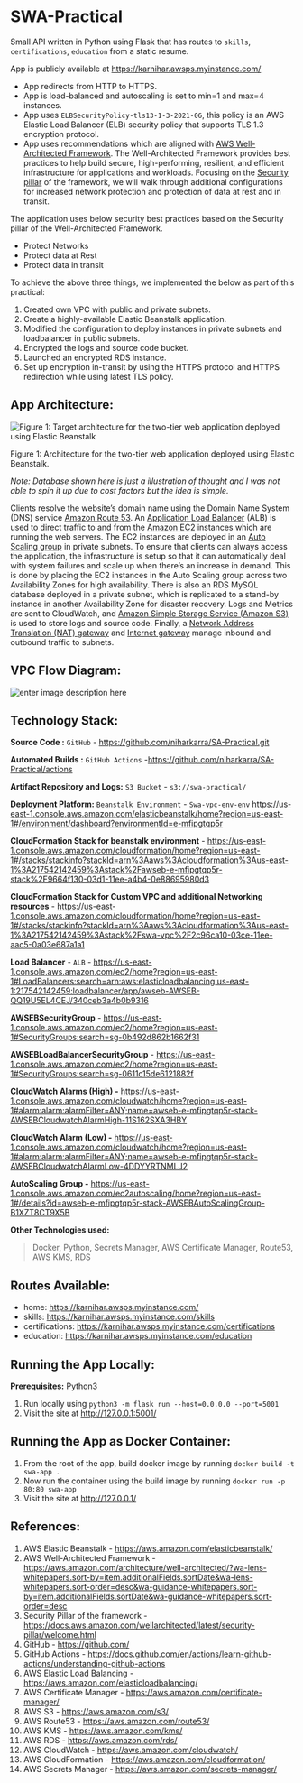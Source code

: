 
# SWA-Practical
Small API written in Python using Flask that has routes to `skills`, `certifications`, `education` from a static resume.


App is publicly available at https://karnihar.awsps.myinstance.com/
- App redirects from HTTP to HTTPS.
- App is load-balanced and autoscaling is set to min=1 and max=4 instances.
- App uses `ELBSecurityPolicy-tls13-1-3-2021-06`, this policy is an AWS Elastic Load Balancer (ELB) security policy that supports TLS 1.3 encryption protocol.
- App uses recommendations which are aligned with [AWS Well-Architected Framework](https://aws.amazon.com/architecture/well-architected/). The Well-Architected Framework provides best practices to help build secure, high-performing, resilient, and efficient infrastructure for applications and workloads. Focusing on the [Security pillar](https://docs.aws.amazon.com/wellarchitected/latest/security-pillar/welcome.html) of the framework, we will walk through additional configurations for increased network protection and protection of data at rest and in transit.

The application uses below security best practices based on the Security pillar of the Well-Architected Framework.

- Protect Networks
- Protect data at Rest
-  Protect data in transit


To achieve the above three things, we implemented the below as part of this practical:
1.  Created own VPC with public and private subnets.
5.  Create a highly-available Elastic Beanstalk application.
6.  Modified the configuration to deploy instances in private subnets and loadbalancer in public subnets.
7.  Encrypted the logs and source code bucket.
8.  Launched an encrypted RDS instance.
9.  Set up encryption in-transit by using the HTTPS protocol and HTTPS redirection while using latest TLS policy.


## App Architecture:

![Figure 1: Target architecture for the two-tier web application deployed using Elastic Beanstalk](https://d2908q01vomqb2.cloudfront.net/22d200f8670dbdb3e253a90eee5098477c95c23d/2021/12/06/image1-1.png)

Figure 1: Architecture for the two-tier web application deployed using Elastic Beanstalk.

*Note: Database shown here is just a illustration of thought and I was not able to spin it up due to cost factors but the idea is simple.*

Clients resolve the website’s domain name using the Domain Name System (DNS) service [Amazon Route 53](https://aws.amazon.com/route53/). An [Application Load Balancer](https://aws.amazon.com/elasticloadbalancing/application-load-balancer/) (ALB) is used to direct traffic to and from the [Amazon EC2](https://aws.amazon.com/ec2/) instances which are running the web servers. The EC2 instances are deployed in an [Auto Scaling group](https://docs.aws.amazon.com/autoscaling/ec2/userguide/AutoScalingGroup.html) in private subnets. To ensure that clients can always access the application, the infrastructure is setup so that it can automatically deal with system failures and scale up when there’s an increase in demand. This is done by placing the EC2 instances in the Auto Scaling group across two Availability Zones for high availability. There is also an RDS MySQL database deployed in a private subnet, which is replicated to a stand-by instance in another Availability Zone for disaster recovery. Logs and Metrics are sent to CloudWatch, and [Amazon Simple Storage Service (Amazon S3)](https://aws.amazon.com/s3/) is used to store logs and source code. Finally, a [Network Address Translation (NAT) gateway](https://docs.aws.amazon.com/vpc/latest/userguide/vpc-nat-gateway.html) and [Internet gateway](https://docs.aws.amazon.com/vpc/latest/userguide/VPC_Internet_Gateway.html) manage inbound and outbound traffic to subnets.

## VPC Flow Diagram:

![enter image description here](https://github.com/niharkarra/SA-Practical/blob/feature/v1.0/static/vpc_flow_diagram.png)


 
## Technology Stack:

**Source Code :**  `GitHub` - https://github.com/niharkarra/SA-Practical.git

**Automated Builds :**  `GitHub Actions` -https://github.com/niharkarra/SA-Practical/actions

**Artifact Repository and Logs:**  `S3 Bucket` - `s3://swa-practical/`

**Deployment Platform:**  `Beanstalk Environment` - `Swa-vpc-env-env`
https://us-east-1.console.aws.amazon.com/elasticbeanstalk/home?region=us-east-1#/environment/dashboard?environmentId=e-mfipgtqp5r

**CloudFormation Stack for beanstalk environment** - https://us-east-1.console.aws.amazon.com/cloudformation/home?region=us-east-1#/stacks/stackinfo?stackId=arn%3Aaws%3Acloudformation%3Aus-east-1%3A217542142459%3Astack%2Fawseb-e-mfipgtqp5r-stack%2F9664f130-03d1-11ee-a4b4-0e88695980d3

**CloudFormation Stack for Custom VPC and additional Networking resources** - https://us-east-1.console.aws.amazon.com/cloudformation/home?region=us-east-1#/stacks/stackinfo?stackId=arn%3Aaws%3Acloudformation%3Aus-east-1%3A217542142459%3Astack%2Fswa-vpc%2F2c96ca10-03ce-11ee-aac5-0a03e687a1a1

**Load Balancer** - `ALB` - https://us-east-1.console.aws.amazon.com/ec2/home?region=us-east-1#LoadBalancers:search=arn:aws:elasticloadbalancing:us-east-1:217542142459:loadbalancer/app/awseb-AWSEB-QQ19U5EL4CEJ/340ceb3a4b0b9316

**AWSEBSecurityGroup** - https://us-east-1.console.aws.amazon.com/ec2/home?region=us-east-1#SecurityGroups:search=sg-0b492d862b1662f31

**AWSEBLoadBalancerSecurityGroup** - https://us-east-1.console.aws.amazon.com/ec2/home?region=us-east-1#SecurityGroups:search=sg-0611c15de6121882f

**CloudWatch Alarms (High) -** https://us-east-1.console.aws.amazon.com/cloudwatch/home?region=us-east-1#alarm:alarm:alarmFilter=ANY;name=awseb-e-mfipgtqp5r-stack-AWSEBCloudwatchAlarmHigh-11S162SXA3HBY

**CloudWatch Alarm (Low) -** https://us-east-1.console.aws.amazon.com/cloudwatch/home?region=us-east-1#alarm:alarm:alarmFilter=ANY;name=awseb-e-mfipgtqp5r-stack-AWSEBCloudwatchAlarmLow-4DDYYRTNMLJ2

**AutoScaling Group -** https://us-east-1.console.aws.amazon.com/ec2autoscaling/home?region=us-east-1#/details?id=awseb-e-mfipgtqp5r-stack-AWSEBAutoScalingGroup-B1XZT8CT9X5B

**Other Technologies used:** 

> Docker, Python, Secrets Manager, AWS Certificate Manager, Route53, AWS KMS, RDS

## Routes Available:
- home: https://karnihar.awsps.myinstance.com/
- skills: https://karnihar.awsps.myinstance.com/skills
- certifications: https://karnihar.awsps.myinstance.com/certifications
- education: https://karnihar.awsps.myinstance.com/education

## Running the App Locally:

**Prerequisites:** Python3
1. Run locally using `python3 -m flask run --host=0.0.0.0 --port=5001`
2. Visit the site at http://127.0.0.1:5001/

## Running the App as Docker Container:

1. From the root of the app, build docker image by running
`docker build -t swa-app .`
2. Now run the container using the build image by running 
`docker run -p 80:80 swa-app`
3. Visit the site at http://127.0.0.1/



## References:

1. AWS Elastic Beanstalk - https://aws.amazon.com/elasticbeanstalk/
2. AWS Well-Architected Framework - https://aws.amazon.com/architecture/well-architected/?wa-lens-whitepapers.sort-by=item.additionalFields.sortDate&wa-lens-whitepapers.sort-order=desc&wa-guidance-whitepapers.sort-by=item.additionalFields.sortDate&wa-guidance-whitepapers.sort-order=desc
3. Security Pillar of the framework - https://docs.aws.amazon.com/wellarchitected/latest/security-pillar/welcome.html
4. GitHub - https://github.com/
5. GitHub Actions - https://docs.github.com/en/actions/learn-github-actions/understanding-github-actions
6. AWS Elastic Load Balancing - https://aws.amazon.com/elasticloadbalancing/
7. AWS Certificate Manager - https://aws.amazon.com/certificate-manager/
8. AWS S3 - https://aws.amazon.com/s3/
9. AWS Route53 - https://aws.amazon.com/route53/
10. AWS KMS - https://aws.amazon.com/kms/
11. AWS RDS - https://aws.amazon.com/rds/
12. AWS CloudWatch - https://aws.amazon.com/cloudwatch/
13. AWS CloudFormation - https://aws.amazon.com/cloudformation/
14. AWS Secrets Manager - https://aws.amazon.com/secrets-manager/
